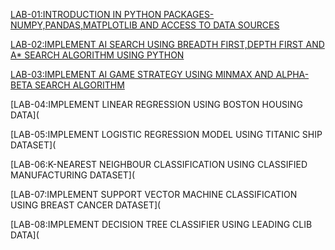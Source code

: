 [LAB-01:INTRODUCTION IN PYTHON PACKAGES-NUMPY,PANDAS,MATPLOTLIB AND ACCESS TO DATA SOURCES](https://github.com/sriram5525/AIML/blob/main/lab01.ipynb)

[LAB-02:IMPLEMENT AI SEARCH USING BREADTH FIRST,DEPTH FIRST AND A* SEARCH ALGORITHM USING PYTHON](https://github.com/sriram5525/AIML/blob/main/lab02.ipynb)

[LAB-03:IMPLEMENT AI GAME STRATEGY USING MINMAX AND ALPHA-BETA SEARCH ALGORITHM](https://github.com/sriram5525/AIML/blob/main/AIML_LAB_03.ipynb)

[LAB-04:IMPLEMENT LINEAR REGRESSION USING BOSTON HOUSING DATA](

[LAB-05:IMPLEMENT LOGISTIC REGRESSION MODEL USING TITANIC SHIP DATASET](

[LAB-06:K-NEAREST NEIGHBOUR CLASSIFICATION USING CLASSIFIED MANUFACTURING DATASET](

[LAB-07:IMPLEMENT SUPPORT VECTOR MACHINE CLASSIFICATION USING BREAST CANCER DATASET](

[LAB-08:IMPLEMENT DECISION TREE CLASSIFIER USING LEADING CLIB DATA](
